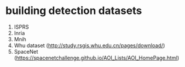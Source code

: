 # building detection datasets

1. ISPRS 
2. Inria
3. Mnih
4. Whu dataset (http://study.rsgis.whu.edu.cn/pages/download/)
5. SpaceNet (https://spacenetchallenge.github.io/AOI_Lists/AOI_HomePage.html)
